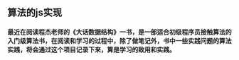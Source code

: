 ## 算法的js实现

#### 最近在阅读程杰老师的《大话数据结构》一书，是一部适合初级程序员接触算法的入门级算法书，在阅读和学习的过程中，除了做笔记外，书中一些实践问题的算法实践，将会通过这个项目记录下来，算是学习的致用和实践。
